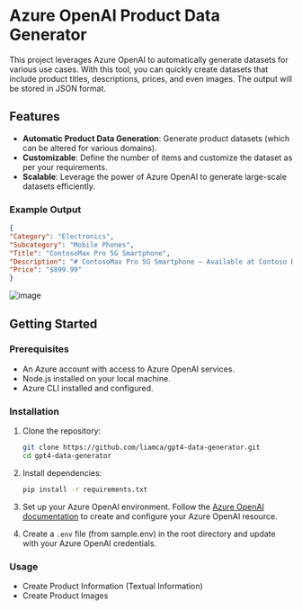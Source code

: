 # Azure OpenAI Product Data Generator  
  
This project leverages Azure OpenAI to automatically generate datasets for various use cases. With this tool, you can quickly create datasets that include product titles, descriptions, prices, and even images. The output will be stored in JSON format.
  
## Features  
  
- **Automatic Product Data Generation**: Generate product datasets (which can be altered for various domains).  
- **Customizable**: Define the number of items and customize the dataset as per your requirements.  
- **Scalable**: Leverage the power of Azure OpenAI to generate large-scale datasets efficiently.  

### Example Output

```json
{
"Category": "Electronics",
"Subcategory": "Mobile Phones",
"Title": "ContosoMax Pro 5G Smartphone",
"Description": "# ContosoMax Pro 5G Smartphone – Available at Contoso Retail\n\n## Overview\n\nExperience the future of mobile technology today with the ContosoMax Pro 5G Smartphone, exclusively available at Contoso Retail. This cutting-edge device redefines excellence in the world of smartphones, offering unbeatable performance, stunning design, and unparalleled connectivity. Whether you're a tech enthusiast, a professional on the go, or a casual user, the ContosoMax Pro 5G is designed to meet all your needs with finesse and style.\n\n## Key Features\n\n### Blazing-Fast 5G Connectivity\nStay ahead of the curve with next-generation 5G connectivity. Enjoy lightning-fast downloads, seamless streaming, and superior network reliability. The ContosoMax Pro 5G ensures you're always connected at top speeds, no matter where you are.\n\n### Brilliant Display\nImmerse yourself in vibrant colors and crystal-clear visuals with the 6.7-inch Super AMOLED display. Whether you're watching videos, playing games, or browsing the web, the Full HD+ resolution ensures a stunning visual experience.\n\n### Powerful Performance\nEquipped with the latest Octa-core processor and 8GB of RAM, the ContosoMax Pro 5G delivers exceptional speed and responsiveness. Multitask with ease, run demanding apps, and enjoy a lag-free experience.\n\n### Pro-Grade Camera System\nCapture life's moments in extraordinary detail with the 64MP quad-camera system. Featuring a wide-angle lens, ultra-wide lens, macro lens, and depth sensor, this smartphone lets you take breathtaking photos and videos in any scenario. The 32MP front camera ensures you look your best in every selfie and video call.\n\n### Long-Lasting Battery\nStay powered throughout your day with the 4500mAh battery. Whether you're working, playing, or streaming, the ContosoMax Pro 5G provides hours of uninterrupted usage. Plus, with fast charging capabilities, you can quickly recharge and get back to what matters most.\n\n### Sleek Design\nThe ContosoMax Pro 5G is a true blend of form and function. Its sleek, ergonomic design fits comfortably in your hand, while the premium glass and metal finish exude sophistication and style. Choose from a range of stunning colors to match your personal aesthetic.\n\n### Advanced Security\nProtect your data with advanced security features including facial recognition and an in-display fingerprint sensor. Your information stays secure, and you can unlock your device with a simple glance or touch.\n\n## Specifications\n\n- **Display:** 6.7-inch Super AMOLED, Full HD+\n- **Processor:** Octa-core\n- **RAM:** 8GB\n- **Storage:** 128GB (expandable up to 1TB via microSD)\n- **Rear Camera:** 64MP (wide) + 12MP (ultra-wide) + 5MP (macro) + 5MP (depth)\n- **Front Camera:** 32MP\n- **Battery:** 4500mAh with fast charging\n- **Operating System:** Android 11\n- **Connectivity:** 5G, Wi-Fi 6, Bluetooth 5.2, NFC\n- **Security:** Facial recognition, In-display fingerprint sensor\n- **Colors Available:** Midnight Black, Glacial Blue, Sunrise Gold\n\n## Why Choose ContosoMax Pro 5G?\n\nAt Contoso Retail, we strive to bring you the latest and greatest in technology. The ContosoMax Pro 5G Smartphone stands out for its exceptional performance, stunning visuals, and advanced features. Perfect for anyone looking to upgrade their mobile experience, it is the ultimate choice for staying connected and productive in today's fast-paced world.\n\nVisit your nearest Contoso Retail store or shop online to get your hands on the ContosoMax Pro 5G Smartphone today. Elevate your mobile experience with ContosoMax Pro 5G – where innovation meets elegance.",
"Price": "$899.99"
}
```

![image](https://github.com/user-attachments/assets/ba359cd7-7a28-4c30-8662-e977a1704633)


## Getting Started  
  
### Prerequisites  
  
- An Azure account with access to Azure OpenAI services.  
- Node.js installed on your local machine.  
- Azure CLI installed and configured.  
  
### Installation  
  
1. Clone the repository:  
  
    ```sh  
    git clone https://github.com/liamca/gpt4-data-generator.git
    cd gpt4-data-generator  
    ```  
  
2. Install dependencies:  
  
    ```sh  
    pip install -r requirements.txt  
    ```  
  
3. Set up your Azure OpenAI environment. Follow the [Azure OpenAI documentation](https://docs.microsoft.com/en-us/azure/cognitive-services/openai/) to create and configure your Azure OpenAI resource.  
  
4. Create a `.env` file (from sample.env) in the root directory and update <redacted> with  your Azure OpenAI credentials.
  
### Usage  
  
* Create Product Information (Textual Information)
* Create Product Images




